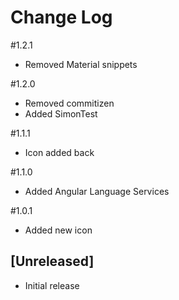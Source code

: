 # Change Log

#1.2.1
- Removed Material snippets

#1.2.0
- Removed commitizen
- Added SimonTest

#1.1.1
- Icon added back

#1.1.0
- Added Angular Language Services

#1.0.1
- Added new icon

## [Unreleased]
- Initial release
